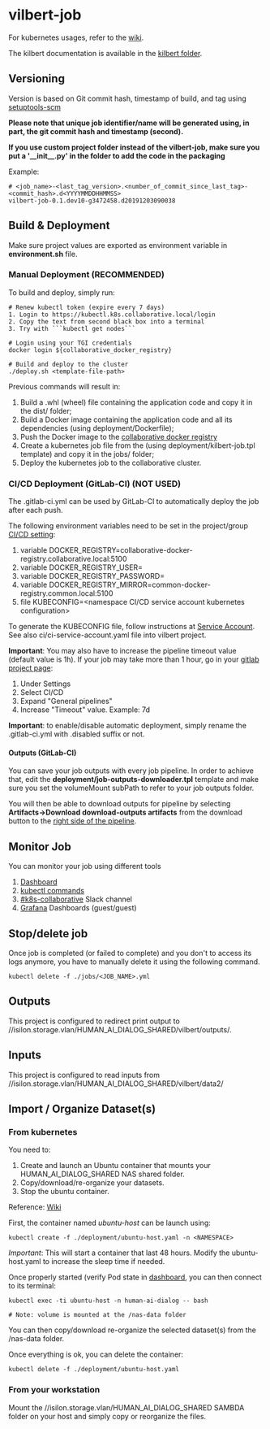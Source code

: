 # vilbert-job
       
For kubernetes usages, refer to the [wiki](https://wiki-trt.thales-systems.ca/bin/view/Trt%20Quebec/Engineering/Infrastructure/VLANs/Collaborative_VLAN/Kubernetes/Usage/).

The kilbert documentation is available in the [kilbert folder](kilbert/README.md).

## Versioning

Version is based on Git commit hash, timestamp of build, and tag using [setuptools-scm](https://pypi.org/project/setuptools-scm/)

**Please note that unique job identifier/name will be generated using, in part, the git commit hash and timestamp (second).**

**If you use custom project folder instead of the vilbert-job, make sure you put a '\_\_init\_\_.py' in the folder to add the code in the packaging**

Example:
```
# <job_name>-<last_tag_version>.<number_of_commit_since_last_tag>-<commit_hash>.d<YYYYMMDDHHMMSS>
vilbert-job-0.1.dev10-g3472458.d20191203090038
```

## Build & Deployment

Make sure project values are exported as environment variable in **environment.sh** file.


### Manual Deployment (RECOMMENDED)

To build and deploy, simply run:
```
# Renew kubectl token (expire every 7 days)
1. Login to https://kubectl.k8s.collaborative.local/login
2. Copy the text from second black box into a terminal
3. Try with ```kubectl get nodes```

# Login using your TGI credentials
docker login ${collaborative_docker_registry}

# Build and deploy to the cluster
./deploy.sh <template-file-path>
```

Previous commands will result in:
1. Build a .whl (wheel) file containing the application code and copy it in the dist/ folder;
2. Build a Docker image containing the application code and all its dependencies (using deployment/Dockerfile);
3. Push the Docker image to the [collaborative docker registry](http://collaborative-docker-registry.collaborative.local/)
4. Create a kubernetes job file from the (using deployment/kilbert-job.tpl template) and copy it in the jobs/ folder;
5. Deploy the kubernetes job to the collaborative cluster.


### CI/CD Deployment (GitLab-CI) (NOT USED)

The .gitlab-ci.yml can be used by GitLab-CI to automatically deploy the job after each push.

The following environment variables need to be set in the project/group [CI/CD setting](https://sc01-trt.thales-systems.ca/gitlab/human-ai-dialog/kilbert/-/settings/ci_cd):
1. variable DOCKER_REGISTRY=collaborative-docker-registry.collaborative.local:5100
2. variable DOCKER_REGISTRY_USER=<namespace service account username>
3. variable DOCKER_REGISTRY_PASSWORD=<namespace service account password>
4. variable DOCKER_REGISTRY_MIRROR=common-docker-registry.common.local:5100
5. file KUBECONFIG=<namespace CI/CD service account kubernetes configuration>

To generate the KUBECONFIG file, follow instructions at [Service Account](https://wiki-trt.thales-systems.ca/bin/view/Trt%20Quebec/Engineering/Infrastructure/VLANs/Collaborative_VLAN/Kubernetes/Usage/#HCreateServiceAccount). See also ci/ci-service-account.yaml file into vilbert project.

**Important**: You may also have to increase the pipeline timeout value (default value is 1h). If your job may take more than 1 hour, go in your [gitlab project page](https://sc01-trt.thales-systems.ca/gitlab/human-ai-dialog/kilbert/-/settings/ci_cd):
1. Under Settings
2. Select CI/CD
3. Expand "General pipelines"
4. Increase "Timeout" value. Example: 7d

**Important**: to enable/disable automatic deployment, simply rename the .gitlab-ci.yml with .disabled suffix or not.

#### Outputs (GitLab-CI)

You can save your job outputs with every job pipeline. In order to achieve that, edit the **deployment/job-outputs-downloader.tpl** template and make sure you set the volumeMount subPath to refer to your job outputs folder.

You will then be able to download outputs for pipeline by selecting **Artifacts->Download download-outputs artifacts** from the download button to the [right side of the pipeline](https://sc01-trt.thales-systems.ca/gitlab/human-ai-dialog/kilbert/pipelines).

## Monitor Job

You can monitor your job using different tools

1. [Dashboard](https://dashboard.k8s.collaborative.local/#!/job?namespace=cad-xray)
2. [kubectl commands](https://wiki-trt.thales-systems.ca/bin/view/Trt%20Quebec/Engineering/Infrastructure/VLANs/Collaborative_VLAN/Kubernetes/Usage/#HJob27slogs)
3. [#k8s-collaborative](https://thales-quebec.slack.com/messages/CLALVMM6U) Slack channel
3. [Grafana](https://grafana.k8s.collaborative.local/) Dashboards (guest/guest)

## Stop/delete job

Once job is completed (or failed to complete) and you don't to access its logs anymore, you have to manually delete it using the following command.

```
kubectl delete -f ./jobs/<JOB_NAME>.yml
```

## Outputs

This project is configured to redirect print output to //isilon.storage.vlan/HUMAN_AI_DIALOG_SHARED/vilbert/outputs/.

## Inputs

This project is configured to read inputs from //isilon.storage.vlan/HUMAN_AI_DIALOG_SHARED/vilbert/data2/


## Import / Organize Dataset(s)

### From kubernetes

You need to:
1. Create and launch an Ubuntu container that mounts your HUMAN_AI_DIALOG_SHARED NAS shared folder.
2. Copy/download/re-organize your datasets.
3. Stop the ubuntu container.

Reference: [Wiki](https://wiki-trt.thales-systems.ca/bin/view/Trt%20Quebec/Engineering/Infrastructure/VLANs/Collaborative_VLAN/Kubernetes/Usage/#HCopyDataset28s29toPV)


First, the container named *ubuntu-host* can be launch using:
```
kubectl create -f ./deployment/ubuntu-host.yaml -n <NAMESPACE>
```

*Important*: This will start a container that last 48 hours. Modify the ubuntu-host.yaml to increase the sleep time if needed.

Once properly started (verify Pod state in [dashboard](https://dashboard.k8s.collaborative.local/#!/pod?namespace=human-ai-dialog), you can then connect to its terminal:

```
kubectl exec -ti ubuntu-host -n human-ai-dialog -- bash

# Note: volume is mounted at the /nas-data folder
```

You can then copy/download re-organize the selected dataset(s) from the /nas-data folder.

Once everything is ok, you can delete the container:

```
kubectl delete -f ./deployment/ubuntu-host.yaml
```

### From your workstation

Mount the //isilon.storage.vlan/HUMAN_AI_DIALOG_SHARED SAMBDA folder on your host and simply copy or reorganize the files.

